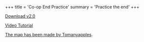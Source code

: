 +++
title = 'Co-op End Practice'
summary = 'Practice the end'
+++

[Download v2.0](<../End Practice 2.0.mcworld>)

[Video Tutorial](https://youtu.be/7hVb8vvt8B8)

[The map has been made by
Tomanyapples](https://www.speedrun.com/users/Tomanyapples).
